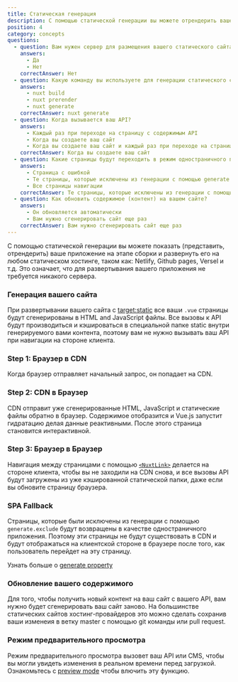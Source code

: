 ```yaml
---
title: Статическая генерация
description: С помощью статической генерации вы можете отрендерить ваше приложение на этапе сборки и развернуть его на любом статическом хостинге, таком как, Netlify, Github pages, Versel и т.д.
position: 4
category: concepts
questions:
  - question: Вам нужен сервер для размещения вашего статического сайта?
    answers:
      - Да
      - Нет
    correctAnswer: Нет
  - question: Какую команду вы используете для генерации статического сайта?
    answers:
      - nuxt build
      - nuxt prerender
      - nuxt generate
    correctAnswer: nuxt generate
  - question: Когда вызывается ваш API?
    answers:
      - Каждый раз при переходе на страницу с содержимым API
      - Когда вы создаете ваш сайт
      - Когда вы создаете ваш сайт и каждый раз при переходе на страницу с содержимым API
    correctAnswer: Когда вы создаете ваш сайт
  - question: Какие страницы будут переходить в режим одностраничного приложения (SPA)?
    answers:
      - Страница с ошибкой
      - Те страницы, которые исключены из генерации с помощью generate.excludes
      - Все страницы навигации
    correctAnswer: Те страницы, которые исключены из генерации с помощью generate.excludes
  - question: Как обновить содержимое (контент) на вашем сайте?
    answers:
      - Он обновляется автоматически
      - Вам нужно сгенерировать сайт еще раз
    correctAnswer: Вам нужно сгенерировать сайт еще раз
---
```


С помощью статической генерации вы можете показать (представить, отрендерить) ваше приложение на этапе сборки и развернуть его на любом статическом хостинге, таком как: Netlify, Github pages, Versel и т.д. Это означает, что для развертывания вашего приложения не требуется никакого сервера.

### Генерация вашего сайта

При развертывании вашего сайта с [target:static](/docs/2.x/features/deployment-targets#static-hosting) все ваши `.vue` страницы будут сгенерированы в HTML and JavaScript файлы. Все вызовы к API будут производиться и кэшироваться в специальной папке static внутри генерируемого вами контента, поэтому вам не нужно вызывать ваш API при навигации на стороне клиента.

### Step 1: Браузер в CDN

Когда браузер отправляет начальный запрос, он попадает на CDN.

### Step 2: CDN в Браузер

CDN отправит уже сгенерированные HTML, JavaScript и статические файлы обратно в браузер. Содержимое отобразится и Vue.js запустит гидратацию делая данные реактивными. После этого страница становится интерактивной.

### Step 3: Браузер в Браузер

Навигация между страницами с помощью [`<NuxtLink>`](/docs/2.x/features/nuxt-components#the-nuxtlink-component) делается на стороне клиента, чтобы вы не заходили на CDN снова, и все вызовы API будут загружены из уже кэшированной статической папки, даже если вы обновите страницу браузера.

### SPA Fallback

Страницы, которые были исключены из генерации с помощью `generate.exclude` будут возвращены в качестве одностраничного приложения. Поэтому эти страницы не будут существовать в CDN и будут отображаться на клиентской стороне в браузере после того, как пользователь перейдет на эту страницу.

<base-alert type="next">

Узнать больше о [generate property](/docs/2.x/configuration-glossary/configuration-generate#exclude)

</base-alert>

### Обновление вашего содержимого

Для того, чтобы получить новый контент на ваш сайт с вашего API, вам нужно будет сгенерировать ваш сайт заново. На большинстве статических сайтов хостинг-провайдеров это можно сделать сохранив ваши изменеия в ветку master с помощью git команды или pull request.

### Режим предварительного просмотра

Режим предварительного просмотра вызовет ваш API или CMS, чтобы вы могли увидеть изменения в реальном времени перед загрузкой. Ознакомьтесь с [preview mode](/docs/2.x/features/live-preview) чтобы влючить эту функцию.

<quiz :questions="questions"></quiz>
